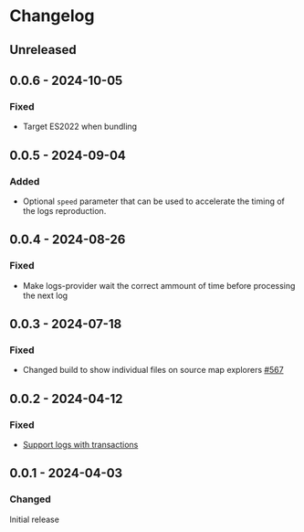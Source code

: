 # Changelog

## Unreleased

## 0.0.6 - 2024-10-05

### Fixed

- Target ES2022 when bundling

## 0.0.5 - 2024-09-04

### Added

- Optional `speed` parameter that can be used to accelerate the timing of the logs reproduction.

## 0.0.4 - 2024-08-26

### Fixed

- Make logs-provider wait the correct ammount of time before processing the next log

## 0.0.3 - 2024-07-18

### Fixed

- Changed build to show individual files on source map explorers [#567](https://github.com/polkadot-api/polkadot-api/pull/567)

## 0.0.2 - 2024-04-12

### Fixed

- [Support logs with transactions](https://github.com/polkadot-api/polkadot-api/pull/414)

## 0.0.1 - 2024-04-03

### Changed

Initial release

